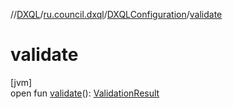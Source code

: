 //[DXQL](../../../index.md)/[ru.council.dxql](../index.md)/[DXQLConfiguration](index.md)/[validate](validate.md)

# validate

[jvm]\
open fun [validate](validate.md)(): [ValidationResult](../../ru.council.dxql.models.validation/-validation-result/index.md)
